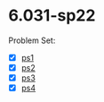 # 6.031-sp22

Problem Set:
- [x] [ps1](https://github.com/hexinatgithub/6.005-sp15-ps1)
- [x] [ps2](https://github.com/hexinatgithub/6.005-sp15-ps2)
- [x] [ps3](https://github.com/hexinatgithub/6.005-sp15-ps3)
- [x] [ps4](https://github.com/hexinatgithub/6.005-sp15-ps4)
